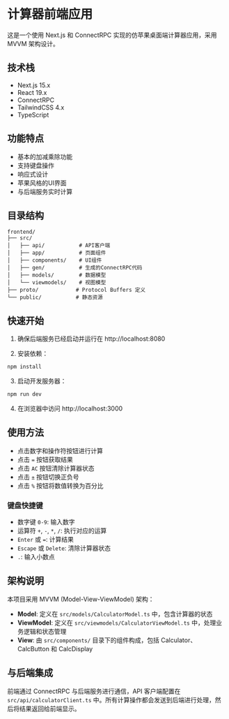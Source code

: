 # 计算器前端应用

这是一个使用 Next.js 和 ConnectRPC 实现的仿苹果桌面端计算器应用，采用 MVVM 架构设计。

## 技术栈

- Next.js 15.x
- React 19.x
- ConnectRPC
- TailwindCSS 4.x
- TypeScript

## 功能特点

- 基本的加减乘除功能
- 支持键盘操作
- 响应式设计
- 苹果风格的UI界面
- 与后端服务实时计算

## 目录结构

```
frontend/
├── src/
│   ├── api/           # API客户端
│   ├── app/           # 页面组件
│   ├── components/    # UI组件
│   ├── gen/           # 生成的ConnectRPC代码
│   ├── models/        # 数据模型
│   └── viewmodels/    # 视图模型
├── proto/            # Protocol Buffers 定义
└── public/           # 静态资源
```

## 快速开始

1. 确保后端服务已经启动并运行在 http://localhost:8080

2. 安装依赖：
```bash
npm install
```

3. 启动开发服务器：
```bash
npm run dev
```

4. 在浏览器中访问 http://localhost:3000

## 使用方法

- 点击数字和操作符按钮进行计算
- 点击 `=` 按钮获取结果
- 点击 `AC` 按钮清除计算器状态
- 点击 `±` 按钮切换正负号
- 点击 `%` 按钮将数值转换为百分比

### 键盘快捷键

- 数字键 `0-9`: 输入数字
- 运算符 `+`, `-`, `*`, `/`: 执行对应的运算
- `Enter` 或 `=`: 计算结果
- `Escape` 或 `Delete`: 清除计算器状态
- `.`: 输入小数点

## 架构说明

本项目采用 MVVM (Model-View-ViewModel) 架构：

- **Model**: 定义在 `src/models/CalculatorModel.ts` 中，包含计算器的状态
- **ViewModel**: 定义在 `src/viewmodels/CalculatorViewModel.ts` 中，处理业务逻辑和状态管理
- **View**: 由 `src/components/` 目录下的组件构成，包括 Calculator、CalcButton 和 CalcDisplay

## 与后端集成

前端通过 ConnectRPC 与后端服务进行通信，API 客户端配置在 `src/api/calculatorClient.ts` 中。所有计算操作都会发送到后端进行处理，然后将结果返回给前端显示。
